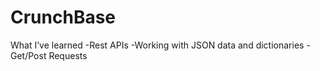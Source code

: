 # CrunchBase


What I’ve learned
-Rest APIs
-Working with JSON data and dictionaries
-Get/Post Requests 
